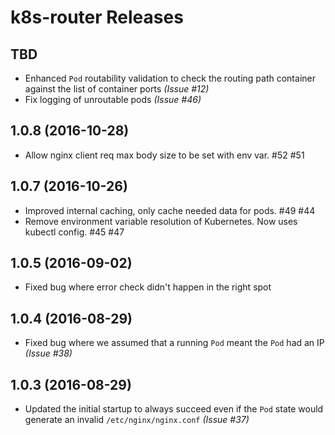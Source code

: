 # k8s-router Releases

## TBD

* Enhanced `Pod` routability validation to check the routing path container against the list of container ports _(Issue #12)_
* Fix logging of unroutable pods _(Issue #46)_

## 1.0.8 (2016-10-28)

* Allow nginx client req max body size to be set with env var. #52 #51

## 1.0.7 (2016-10-26)

* Improved internal caching, only cache needed data for pods.  #49 #44
* Remove environment variable resolution of Kubernetes. Now uses kubectl config. #45 #47

## 1.0.5 (2016-09-02)

* Fixed bug where error check didn't happen in the right spot

## 1.0.4 (2016-08-29)

* Fixed bug where we assumed that a running `Pod` meant the `Pod` had an IP _(Issue #38)_

## 1.0.3 (2016-08-29)

* Updated the initial startup to always succeed even if the `Pod` state would generate an invalid `/etc/nginx/nginx.conf` _(Issue #37)_

